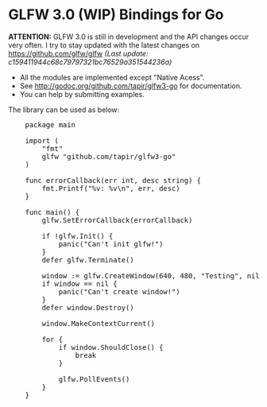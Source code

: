 GLFW 3.0 (WIP) Bindings for Go
==============================

**ATTENTION:** GLFW 3.0 is still in development and the API changes occur very often. I try to stay updated with the latest changes on https://github.com/glfw/glfw _(Last update: c159411944c68c79797321bc76529a351544236a)_

* All the modules are implemented except "Native Acess".
* See http://godoc.org/github.com/tapir/glfw3-go for documentation.
* You can help by submitting examples.

The library can be used as below:
<pre>
	package main
	
	import (
		"fmt"
		glfw "github.com/tapir/glfw3-go"
	)
	
	func errorCallback(err int, desc string) {
		fmt.Printf("%v: %v\n", err, desc)
	}
	
	func main() {
		glfw.SetErrorCallback(errorCallback)
	
		if !glfw.Init() {
			panic("Can't init glfw!")
		}
		defer glfw.Terminate()
	
		window := glfw.CreateWindow(640, 480, "Testing", nil, nil)
		if window == nil {
			panic("Can't create window!")
		}
		defer window.Destroy()
	
		window.MakeContextCurrent()
	
		for {
			if window.ShouldClose() {
				break
			}
		
			glfw.PollEvents()
		}
	}
</pre>

